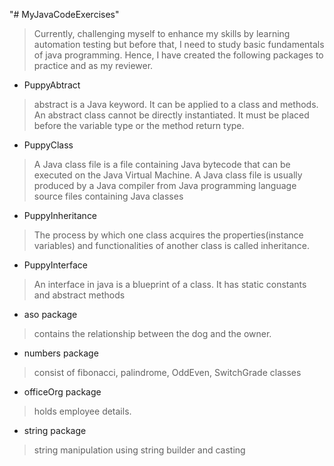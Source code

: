 "# MyJavaCodeExercises" 
>   Currently, challenging myself to enhance my skills by learning automation testing but before that, I need to study basic fundamentals of java programming. Hence, I have created the following packages to practice and as my reviewer.
- PuppyAbtract
> abstract is a Java keyword. It can be applied to a class and methods. An abstract class cannot be directly instantiated. It must be placed before the variable type or the method return type.
- PuppyClass
> A Java class file is a file containing Java bytecode that can be executed on the Java Virtual Machine. A Java class file is usually produced by a Java compiler from Java programming language source files containing Java classes
- PuppyInheritance
> The process by which one class acquires the properties(instance variables) and functionalities of another class is called inheritance.
- PuppyInterface
> An interface in java is a blueprint of a class. It has static constants and abstract methods
- aso package
>   contains the relationship between the dog and the owner.
- numbers package
>   consist of fibonacci, palindrome, OddEven, SwitchGrade classes
- officeOrg package
>   holds employee details.
- string package
>   string manipulation using string builder and casting

